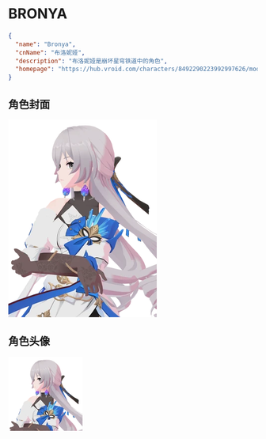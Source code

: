 # BRONYA

```json
{
  "name": "Bronya",
  "cnName": "布洛妮娅",
  "description": "布洛妮娅是崩坏星穹铁道中的角色",
  "homepage": "https://hub.vroid.com/characters/8492290223992997626/models/1864405023120034389"
}
```

## 角色封面

![](./cover.webp)

## 角色头像

![](./avatar.webp)
